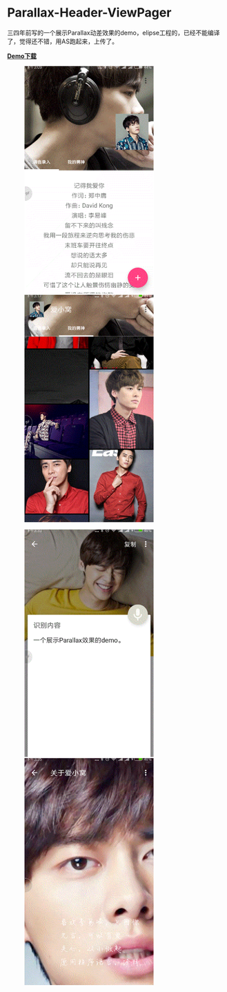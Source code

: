 # Parallax-Header-ViewPager

三四年前写的一个展示Parallax动差效果的demo，elipse工程的，已经不能编译了，觉得还不错，用AS跑起来，上传了。

**[Demo下载](https://www.pgyer.com/fYQ6)**

<figure class="half">
    <a href="gif/20170915_150927.gif"><img src="gif/20170915_150927.gif" width = "300"></a>
    <a href="gif/20170915_151739.gif"><img src="gif/20170915_151739.gif" width = "300"></a>
</figure>

<figure class="half">
    <a href="gif/20170915_153315.gif"><img src="gif/20170915_153315.gif" width = "300"></a>
    <a href="gif/20170915_153555.gif"><img src="gif/20170915_153555.gif" width = "300"></a>
</figure>
